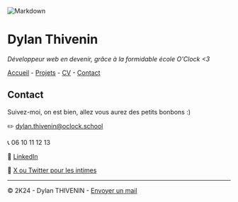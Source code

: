 ![Markdown](https://cdn.discordapp.com/attachments/1208043598558400513/1215577342060003338/image.png?ex=65fd419e&is=65eacc9e&hm=49eb395d3af443bd8ce47c404f203635e72e023da201ef21c55a3df8a0b04373&)
# Dylan Thivenin

*Développeur web en devenir, grâce à la formidable école O'Clock <3*

[Accueil](README.md) - [Projets](projets.md) - [CV](CV.md) - [Contact](Contact.md)

## Contact

Suivez-moi, on est bien, allez vous aurez des petits bonbons :)

✏️ [dylan.thivenin@oclock.school](dylan.thivenin@oclock.school)

📞 06 10 11 12 13

🎯 [LinkedIn](https://www.linkedin.com/in/dylan-thivenin-57b61874)

🦜 [X ou Twitter pour les intimes](https://twitter.com/DylanThiv)

---
© 2K24 - Dylan THIVENIN - [Envoyer un mail](dylan.thivenin@oclock.school)